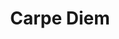 ---
layout: credit-info
headerstatus: shunk-header
title: Carpe Diem
showreel_weight: 319
credits_weight: 282
thumbnail: /assets/img/credits-grid/carpe-diem.jpg
image: /assets/img/credits-grid/opengraph/carpe-diem.jpg
image_size: 3
category: credits
role: Composer
type: Feature Film
imdb: http://www.imdb.com/title/tt3271326
soundcloud: https://w.soundcloud.com/player/?url=https%3A//api.soundcloud.com/tracks/86952895&amp;color=ff5500&amp;auto_play=false&amp;hide_related=false&amp;show_comments=true&amp;show_user=true&amp;show_reposts=false
genre: Comedy/Drama
director: Eric Hinwood
writers: Eric Hinwood
synopsis: Three high school graduates search for their best friend while backpacking through Europe after he gets lost in a train station bathroom.
---